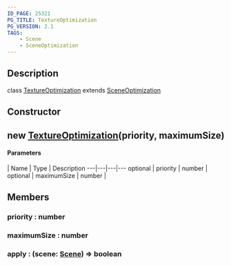 ```yaml
---
ID_PAGE: 25321
PG_TITLE: TextureOptimization
PG_VERSION: 2.1
TAGS:
    - Scene
    - SceneOptimization
---
```

## Description

class [TextureOptimization](/classes/3.0/TextureOptimization) extends [SceneOptimization](/classes/3.0/SceneOptimization)



## Constructor

## new [TextureOptimization](/classes/3.0/TextureOptimization)(priority, maximumSize)



#### Parameters
 | Name | Type | Description
---|---|---|---
optional | priority | number |      
optional | maximumSize | number |      
## Members

### priority : number



### maximumSize : number



### apply : (scene: [Scene](/classes/3.0/Scene)) =&gt; boolean



